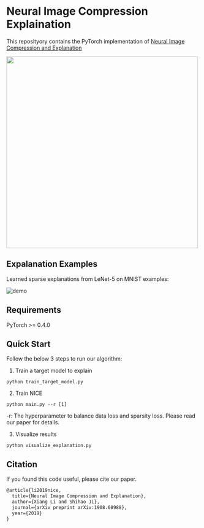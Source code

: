 # Neural Image Compression Explaination

This reposityory contains the PyTorch implementation of [Neural Image Compression and Explanation](https://arxiv.org/abs/1908.08988)

<img src="https://github.com/lxuniverse/neural-image-compression-explain_nice/blob/master/pic/Structure.png" width="500" class="center">

## Expalanation Examples
Learned sparse explanations from LeNet-5 on MNIST examples:

![demo](https://github.com/lxuniverse/neural-image-compression-explain_nice/blob/master/vis/masks.png)

## Requirements

  PyTorch >= 0.4.0
    

## Quick Start
Follow the below 3 steps to run our algorithm:

1. Train a target model to explain
```
python train_target_model.py 
```

2. Train NICE

```
python main.py --r [1] 
```
-r: The hyperparameter to balance data loss and sparsity loss. Please read our paper for details.

3. Visualize results
```
python visualize_explanation.py
```

## Citation

If you found this code useful, please cite our paper.

```latex
@article{li2019nice,
  title={Neural Image Compression and Explanation},
  author={Xiang Li and Shihao Ji},
  journal={arXiv preprint arXiv:1908.08988},
  year={2019}
}
```
